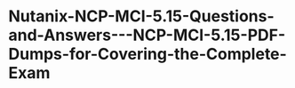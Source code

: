 # Nutanix-NCP-MCI-5.15-Questions-and-Answers---NCP-MCI-5.15-PDF-Dumps-for-Covering-the-Complete-Exam